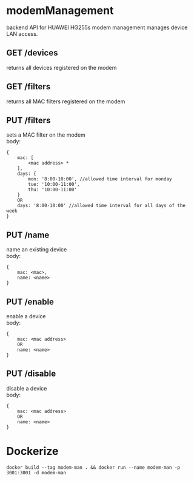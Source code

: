 # modemManagement
backend API for HUAWEI HG255s modem management
manages device LAN access.

## GET /devices
returns all devices registered on the modem

## GET /filters
returns all MAC filters registered on the modem

## PUT /filters
sets a MAC filter on the modem  
body:  
```
{
	mac: [
		<mac address> *
	],
	days: {
		mon: '8:00-10:00', //allowed time interval for monday
		tue: '10:00-11:00',
		thu: '10:00-11:00'
	}
	OR
	days: '8:00-10:00' //allowed time interval for all days of the week
}
```

## PUT /name
name an existing device  
body:  
```
{
	mac: <mac>,
	name: <name>
}
```

## PUT /enable
enable a device  
body:  
```
{
	mac: <mac address>
	OR
	name: <name>
}
```

## PUT /disable
disable a device  
body:  
```
{
	mac: <mac address>
	OR
	name: <name>
}
```

# Dockerize

`docker build --tag modem-man . && docker run --name modem-man -p 3001:3001 -d modem-man`